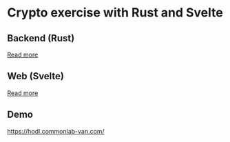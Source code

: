 # Crypto exercise with Rust and Svelte

## Backend (Rust)

[Read more](./backend/README.md)

## Web (Svelte)

[Read more](./web/README.md)

## Demo

https://hodl.commonlab-van.com/
